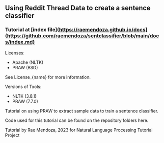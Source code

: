 ## Using Reddit Thread Data to create a sentence classifier
### Tutorial at [index file](https://raemendoza.github.io/docs](https://github.com/raemendoza/sentclassifier/blob/main/docs/index.md)


Licenses:
- Apache (NLTK)
- PRAW (BSD)

See License_{name} for more information.

Versions of Tools:
- NLTK (3.8.1)
- PRAW (7.7.0)

Tutorial on using PRAW to extract sample data to train a sentence classifier.

Code used for this tutorial can be found on the repository folders here.

Tutorial by Rae Mendoza, 2023
for Natural Language Processing Tutorial Project

